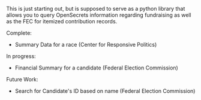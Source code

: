 This is just starting out, but is supposed to serve as a python library that allows you to query OpenSecrets information regarding fundraising as well as the FEC for itemized contribution records.

Complete:
- Summary Data for a race (Center for Responsive Politics)

In progress:
- Financial Summary for a candidate (Federal Election Commission)

Future Work:
- Search for Candidate's ID based on name (Federal Election Commission)
